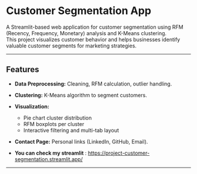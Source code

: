 # Customer Segmentation App

A Streamlit-based web application for customer segmentation using RFM (Recency, Frequency, Monetary) analysis and K-Means clustering.  
This project visualizes customer behavior and helps businesses identify valuable customer segments for marketing strategies.

---

## Features
- **Data Preprocessing:** Cleaning, RFM calculation, outlier handling.
- **Clustering:** K-Means algorithm to segment customers.
- **Visualization:**
  - Pie chart cluster distribution
  - RFM boxplots per cluster
  - Interactive filtering and multi-tab layout
- **Contact Page:** Personal links (LinkedIn, GitHub, Email).

- **You can check my streamlit** : https://project-customer-segmentation.streamlit.app/

---
